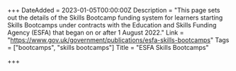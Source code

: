 +++
DateAdded = 2023-01-05T00:00:00Z
Description = "This page sets out the details of the Skills Bootcamp funding system for learners starting Skills Bootcamps under contracts with the Education and Skills Funding Agency (ESFA) that began on or after 1 August 2022."
Link = "https://www.gov.uk/government/publications/esfa-skills-bootcamps"
Tags = ["bootcamps", "skills bootcamps"]
Title = "ESFA Skills Bootcamps"

+++

